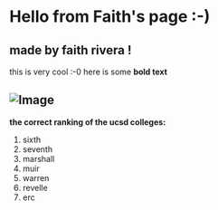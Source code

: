 # Hello from Faith's page :-)
made by faith rivera !
---

this is very cool :-0 here is some **bold text**

![Image](https://images.unsplash.com/photo-1521170813716-0b3f42fcfb65?ixlib=rb-1.2.1&ixid=MnwxMjA3fDB8MHxwaG90by1wYWdlfHx8fGVufDB8fHx8&auto=format&fit=crop&w=1740&q=80)
---
**the correct ranking of the ucsd colleges:**
1. sixth
2. seventh
3. marshall
4. muir
5. warren
6. revelle
7. erc
